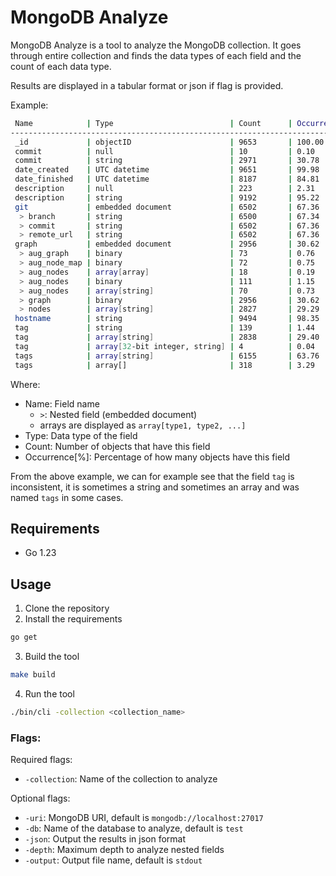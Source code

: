 # MongoDB Analyze

MongoDB Analyze is a tool to analyze the MongoDB collection.
It goes through entire collection and finds the data types of each field and the count of each data type.

Results are displayed in a tabular format or json if flag is provided.

Example:
```bash
 Name            | Type                          | Count      | Occurrence[%]
-------------------------------------------------------------------------------
 _id             | objectID                      | 9653       | 100.00
 commit          | null                          | 10         | 0.10
 commit          | string                        | 2971       | 30.78
 date_created    | UTC datetime                  | 9651       | 99.98
 date_finished   | UTC datetime                  | 8187       | 84.81
 description     | null                          | 223        | 2.31
 description     | string                        | 9192       | 95.22
 git             | embedded document             | 6502       | 67.36
  > branch       | string                        | 6500       | 67.34
  > commit       | string                        | 6502       | 67.36
  > remote_url   | string                        | 6502       | 67.36
 graph           | embedded document             | 2956       | 30.62
  > aug_graph    | binary                        | 73         | 0.76
  > aug_node_map | binary                        | 72         | 0.75
  > aug_nodes    | array[array]                  | 18         | 0.19
  > aug_nodes    | binary                        | 111        | 1.15
  > aug_nodes    | array[string]                 | 70         | 0.73
  > graph        | binary                        | 2956       | 30.62
  > nodes        | array[string]                 | 2827       | 29.29
 hostname        | string                        | 9494       | 98.35
 tag             | string                        | 139        | 1.44
 tag             | array[string]                 | 2838       | 29.40
 tag             | array[32-bit integer, string] | 4          | 0.04
 tags            | array[string]                 | 6155       | 63.76
 tags            | array[]                       | 318        | 3.29
```
Where:
- Name: Field name
   - ` > `: Nested field (embedded document)
   - arrays are displayed as `array[type1, type2, ...]`
- Type: Data type of the field
- Count: Number of objects that have this field
- Occurrence[%]: Percentage of how many objects have this field

From the above example, we can for example see that the field `tag` is inconsistent, it is sometimes a string and sometimes an array and was named `tags` in some cases.

## Requirements
- Go 1.23

## Usage
1. Clone the repository
2. Install the requirements
```bash
go get
```
3. Build the tool
```bash
make build
```
4. Run the tool
```bash
./bin/cli -collection <collection_name>
```

### Flags:

Required flags:
- `-collection`: Name of the collection to analyze

Optional flags:
- `-uri`: MongoDB URI, default is `mongodb://localhost:27017`
- `-db`: Name of the database to analyze, default is `test`
- `-json`: Output the results in json format
- `-depth`: Maximum depth to analyze nested fields
- `-output`: Output file name, default is `stdout`
